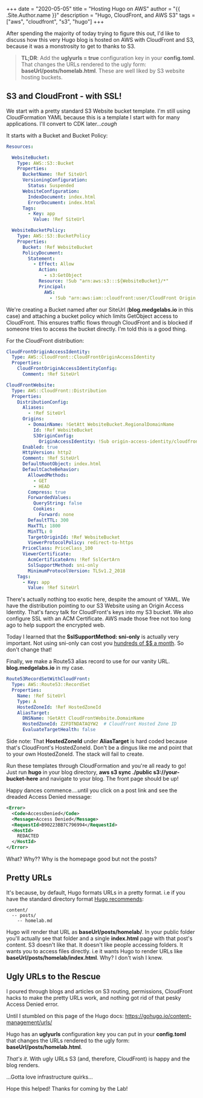 +++
date = "2020-05-05"
title = "Hosting Hugo on AWS"
author = "{{ .Site.Author.name }}"
description = "Hugo, CloudFront, and AWS S3"
tags = ["aws", "cloudfront", "s3", "hugo"]
+++

After spending the majority of today trying to figure this out, I'd like to discuss how this
very Hugo blog is hosted on AWS with CloudFront and S3, because it was a monstrosity to get
to thanks to S3.

> **TL;DR**: Add the **uglyurls = true** configuration key in your **config.toml**. That changes the URLs rendered to the ugly form: **baseUrl/posts/homelab.html**. These are well liked by S3 website hosting buckets.

## S3 and CloudFront - with SSL!

We start with a pretty standard S3 Website bucket template. I'm still using CloudFormation YAML
because this is a template I start with for many applications. I'll convert to CDK later..._cough_

It starts with a Bucket and Bucket Policy:

```yaml
Resources:

  WebsiteBucket:
    Type: AWS::S3::Bucket
    Properties:
      BucketName: !Ref SiteUrl
      VersioningConfiguration:
        Status: Suspended
      WebsiteConfiguration:
        IndexDocument: index.html
        ErrorDocument: index.html
      Tags:
        - Key: app
          Value: !Ref SiteUrl

  WebsiteBucketPolicy:
    Type: AWS::S3::BucketPolicy
    Properties:
      Bucket: !Ref WebsiteBucket
      PolicyDocument:
        Statement:
          - Effect: Allow
            Action:
              - s3:GetObject
            Resource: !Sub "arn:aws:s3:::${WebsiteBucket}/*"
            Principal:
              AWS:
                - !Sub "arn:aws:iam::cloudfront:user/CloudFront Origin Access Identity ${CloudFrontOriginAccessIdentity}"
```

We're creating a Bucket named after our SiteUrl (**blog.medgelabs.io** in this case) and attaching
a bucket policy which limits GetObject access to CloudFront. This ensures traffic flows through
CloudFront and is blocked if someone tries to access the bucket directly. I'm told this is a
good thing.

For the CloudFront distribution:

```yaml
CloudFrontOriginAccessIdentity:
  Type: AWS::CloudFront::CloudFrontOriginAccessIdentity
  Properties:
    CloudFrontOriginAccessIdentityConfig:
      Comment: !Ref SiteUrl

CloudFrontWebsite:
  Type: AWS::CloudFront::Distribution
  Properties:
    DistributionConfig:
      Aliases:
        - !Ref SiteUrl
      Origins:
        - DomainName: !GetAtt WebsiteBucket.RegionalDomainName
          Id: !Ref WebsiteBucket
          S3OriginConfig:
            OriginAccessIdentity: !Sub origin-access-identity/cloudfront/${CloudFrontOriginAccessIdentity}
      Enabled: true
      HttpVersion: http2
      Comment: !Ref SiteUrl
      DefaultRootObject: index.html
      DefaultCacheBehavior:
        AllowedMethods:
          - GET
          - HEAD
        Compress: true
        ForwardedValues:
          QueryString: false
          Cookies:
            Forward: none
        DefaultTTL: 300
        MaxTTL: 1800
        MinTTL: 0
        TargetOriginId: !Ref WebsiteBucket
        ViewerProtocolPolicy: redirect-to-https
      PriceClass: PriceClass_100
      ViewerCertificate:
        AcmCertificateArn: !Ref SslCertArn
        SslSupportMethod: sni-only
        MinimumProtocolVersion: TLSv1.2_2018
    Tags:
      - Key: app
        Value: !Ref SiteUrl
```

There's actually nothing too exotic here, despite the amount of YAML. We have the distribution
pointing to our S3 Website using an Origin Access Identity. That's fancy talk for CloudFront's
keys into my S3 bucket. We also configure SSL with an ACM Certificate. AWS made those free
not too long ago to help support the encrypted web.

Today I learned that the **SslSupportMethod: sni-only** is actually very important. Not using
sni-only can cost you [hundreds of $$ a month](https://aws.amazon.com/cloudfront/pricing/#Request_Pricing_for_All_HTTP_Methods_(per_10,000)).
So don't change that!

Finally, we make a Route53 alias record to use for our vanity URL. **blog.medgelabs.io** in
my case.

```yaml
Route53RecordSetWithCloudFront:
  Type: AWS::Route53::RecordSet
  Properties:
    Name: !Ref SiteUrl
    Type: A
    HostedZoneId: !Ref HostedZoneId
    AliasTarget:
      DNSName: !GetAtt CloudFrontWebsite.DomainName
      HostedZoneId: Z2FDTNDATAQYW2  # Cloudfront Hosted Zone ID
      EvaluateTargetHealth: false
```

Side note: That **HostedZoneId** under **AliasTarget** is hard coded because that's CloudFront's
HostedZoneId. Don't be a dingus like me and point that to your own HostedZoneId. The stack will
fail to create.

Run these templates through CloudFormation and you're all ready to go!
Just run **hugo** in your blog directory, **aws s3 sync ./public s3://your-bucket-here** and navigate to your blog. The front page should be up!

Happy dances commence....until you click on a post link and see the dreaded Access Denied message:

```xml
<Error>
  <Code>AccessDenied</Code>
  <Message>Access Denied</Message>
  <RequestId>B90223BB7C796994</RequestId>
  <HostId>
    REDACTED
  </HostId>
</Error>
```

What? Why?? Why is the homepage good but not the posts?

## Pretty URLs

It's because, by default, Hugo formats URLs in a pretty format. i.e if you have the
standard directory format [Hugo recommends](https://gohugo.io/content-management/organization/):

```
content/
  -- posts/
    -- homelab.md
```

Hugo will render that URL as **baseUrl/posts/homelab/**. In your public folder you'll actually
see that folder and a single **index.html** page with that post's content. S3 doesn't like that.
It doesn't like people accessing folders. It wants you to access files directly. i.e it wants
Hugo to render URLs like **baseUrl/posts/homelab/index.html**. Why? I don't wish I knew.

## Ugly URLs to the Rescue

I poured through blogs and articles on S3 routing, permissions, CloudFront hacks to make the
pretty URLs work, and nothing got rid of that pesky Access Denied error.

Until I stumbled on this page of the Hugo docs: https://gohugo.io/content-management/urls/

Hugo has an **uglyurls** configuration key you can put in your **config.toml** that
changes the URLs rendered to the ugly form: **baseUrl/posts/homelab.html**.

_That's it_. With ugly URLs S3 (and, therefore, CloudFront) is happy and the blog renders.

...Gotta love infrastructure quirks...

Hope this helped! Thanks for coming by the Lab!

